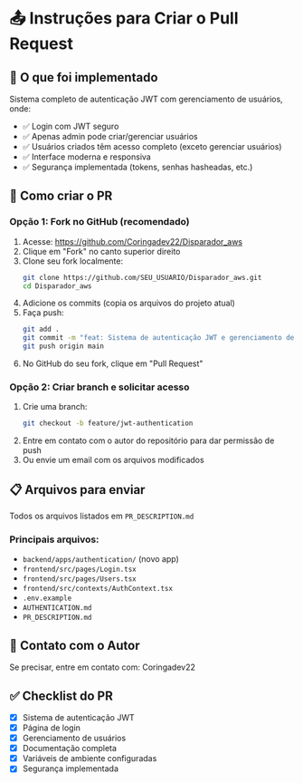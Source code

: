# 📤 Instruções para Criar o Pull Request

## 🎯 O que foi implementado

Sistema completo de autenticação JWT com gerenciamento de usuários, onde:
- ✅ Login com JWT seguro
- ✅ Apenas admin pode criar/gerenciar usuários
- ✅ Usuários criados têm acesso completo (exceto gerenciar usuários)
- ✅ Interface moderna e responsiva
- ✅ Segurança implementada (tokens, senhas hasheadas, etc.)

## 📝 Como criar o PR

### Opção 1: Fork no GitHub (recomendado)

1. Acesse: https://github.com/Coringadev22/Disparador_aws
2. Clique em "Fork" no canto superior direito
3. Clone seu fork localmente:
   ```bash
   git clone https://github.com/SEU_USUARIO/Disparador_aws.git
   cd Disparador_aws
   ```
4. Adicione os commits (copia os arquivos do projeto atual)
5. Faça push:
   ```bash
   git add .
   git commit -m "feat: Sistema de autenticação JWT e gerenciamento de usuários"
   git push origin main
   ```
6. No GitHub do seu fork, clique em "Pull Request"

### Opção 2: Criar branch e solicitar acesso

1. Crie uma branch:
   ```bash
   git checkout -b feature/jwt-authentication
   ```
2. Entre em contato com o autor do repositório para dar permissão de push
3. Ou envie um email com os arquivos modificados

## 📋 Arquivos para enviar

Todos os arquivos listados em `PR_DESCRIPTION.md`

### Principais arquivos:
- `backend/apps/authentication/` (novo app)
- `frontend/src/pages/Login.tsx`
- `frontend/src/pages/Users.tsx`
- `frontend/src/contexts/AuthContext.tsx`
- `.env.example`
- `AUTHENTICATION.md`
- `PR_DESCRIPTION.md`

## 📧 Contato com o Autor

Se precisar, entre em contato com: Coringadev22

## ✅ Checklist do PR

- [x] Sistema de autenticação JWT
- [x] Página de login
- [x] Gerenciamento de usuários
- [x] Documentação completa
- [x] Variáveis de ambiente configuradas
- [x] Segurança implementada
